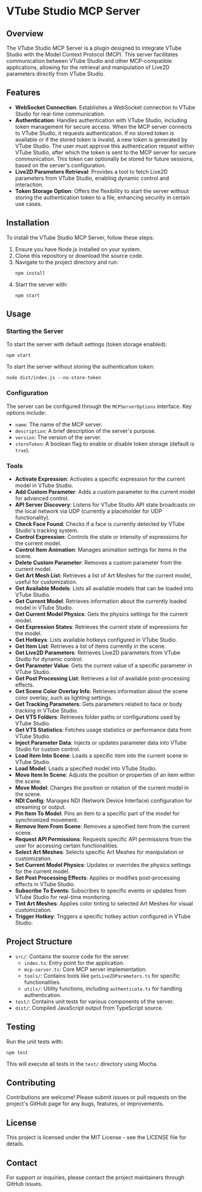 # VTube Studio MCP Server

## Overview
The VTube Studio MCP Server is a plugin designed to integrate VTube Studio with the Model Context Protocol (MCP). This server facilitates communication between VTube Studio and other MCP-compatible applications, allowing for the retrieval and manipulation of Live2D parameters directly from VTube Studio.

## Features
- **WebSocket Connection**: Establishes a WebSocket connection to VTube Studio for real-time communication.
- **Authentication**: Handles authentication with VTube Studio, including token management for secure access. When the MCP server connects to VTube Studio, it requests authentication. If no stored token is available or if the stored token is invalid, a new token is generated by VTube Studio. The user must approve this authentication request within VTube Studio, after which the token is sent to the MCP server for secure communication. This token can optionally be stored for future sessions, based on the server's configuration.
- **Live2D Parameters Retrieval**: Provides a tool to fetch Live2D parameters from VTube Studio, enabling dynamic control and interaction.
- **Token Storage Option**: Offers the flexibility to start the server without storing the authentication token to a file, enhancing security in certain use cases.

## Installation
To install the VTube Studio MCP Server, follow these steps:
1. Ensure you have Node.js installed on your system.
2. Clone this repository or download the source code.
3. Navigate to the project directory and run:
   ```
   npm install
   ```
4. Start the server with:
   ```
   npm start
   ```

## Usage
### Starting the Server
To start the server with default settings (token storage enabled):
```
npm start
```

To start the server without storing the authentication token:
```
node dist/index.js --no-store-token
```

### Configuration
The server can be configured through the `MCPServerOptions` interface. Key options include:
- `name`: The name of the MCP server.
- `description`: A brief description of the server's purpose.
- `version`: The version of the server.
- `storeToken`: A boolean flag to enable or disable token storage (default is `true`).

### Tools
- **Activate Expression**: Activates a specific expression for the current model in VTube Studio.
- **Add Custom Parameter**: Adds a custom parameter to the current model for advanced control.
- **API Server Discovery**: Listens for VTube Studio API state broadcasts on the local network via UDP (currently a placeholder for UDP functionality).
- **Check Face Found**: Checks if a face is currently detected by VTube Studio's tracking system.
- **Control Expression**: Controls the state or intensity of expressions for the current model.
- **Control Item Animation**: Manages animation settings for items in the scene.
- **Delete Custom Parameter**: Removes a custom parameter from the current model.
- **Get Art Mesh List**: Retrieves a list of Art Meshes for the current model, useful for customization.
- **Get Available Models**: Lists all available models that can be loaded into VTube Studio.
- **Get Current Model**: Retrieves information about the currently loaded model in VTube Studio.
- **Get Current Model Physics**: Gets the physics settings for the current model.
- **Get Expression States**: Retrieves the current state of expressions for the model.
- **Get Hotkeys**: Lists available hotkeys configured in VTube Studio.
- **Get Item List**: Retrieves a list of items currently in the scene.
- **Get Live2D Parameters**: Retrieves Live2D parameters from VTube Studio for dynamic control.
- **Get Parameter Value**: Gets the current value of a specific parameter in VTube Studio.
- **Get Post Processing List**: Retrieves a list of available post-processing effects.
- **Get Scene Color Overlay Info**: Retrieves information about the scene color overlay, such as lighting settings.
- **Get Tracking Parameters**: Gets parameters related to face or body tracking in VTube Studio.
- **Get VTS Folders**: Retrieves folder paths or configurations used by VTube Studio.
- **Get VTS Statistics**: Fetches usage statistics or performance data from VTube Studio.
- **Inject Parameter Data**: Injects or updates parameter data into VTube Studio for custom control.
- **Load Item Into Scene**: Loads a specific item into the current scene in VTube Studio.
- **Load Model**: Loads a specified model into VTube Studio.
- **Move Item In Scene**: Adjusts the position or properties of an item within the scene.
- **Move Model**: Changes the position or rotation of the current model in the scene.
- **NDI Config**: Manages NDI (Network Device Interface) configuration for streaming or output.
- **Pin Item To Model**: Pins an item to a specific part of the model for synchronized movement.
- **Remove Item From Scene**: Removes a specified item from the current scene.
- **Request API Permissions**: Requests specific API permissions from the user for accessing certain functionalities.
- **Select Art Meshes**: Selects specific Art Meshes for manipulation or customization.
- **Set Current Model Physics**: Updates or overrides the physics settings for the current model.
- **Set Post Processing Effects**: Applies or modifies post-processing effects in VTube Studio.
- **Subscribe To Events**: Subscribes to specific events or updates from VTube Studio for real-time monitoring.
- **Tint Art Meshes**: Applies color tinting to selected Art Meshes for visual customization.
- **Trigger Hotkey**: Triggers a specific hotkey action configured in VTube Studio.

## Project Structure
- `src/`: Contains the source code for the server.
  - `index.ts`: Entry point for the application.
  - `mcp-server.ts`: Core MCP server implementation.
  - `tools/`: Contains tools like `getLive2DParameters.ts` for specific functionalities.
  - `utils/`: Utility functions, including `authenticate.ts` for handling authentication.
- `test/`: Contains unit tests for various components of the server.
- `dist/`: Compiled JavaScript output from TypeScript source.

## Testing
Run the unit tests with:
```
npm test
```
This will execute all tests in the `test/` directory using Mocha.

## Contributing
Contributions are welcome! Please submit issues or pull requests on the project's GitHub page for any bugs, features, or improvements.

## License
This project is licensed under the MIT License - see the LICENSE file for details.

## Contact
For support or inquiries, please contact the project maintainers through GitHub issues.
